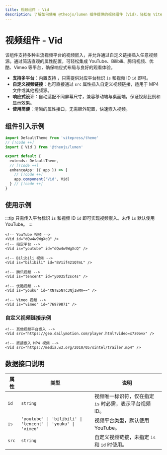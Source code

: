 ```yaml
---
title: 视频组件 - Vid
description: 了解如何使用 @theojs/lumen 插件提供的视频组件 (Vid)，轻松在 VitePress 页面中嵌入来自 YouTube、Bilibili、腾讯视频、优酷等多个主流平台或自定义链接的视频。该组件支持响应式设计，配置简单易用，提升用户观看体验。
---
```


# 视频组件 - Vid

该组件支持多种主流视频平台的视频嵌入，并允许通过自定义链接插入任意视频源。通过简洁直观的属性配置，可轻松集成 YouTube、Bilibili、腾讯视频、优酷、Vimeo 等平台，确保响应式布局与良好的观看体验。

- **支持多平台**：内置支持 <Pill name="YouTube" link="https://www.youtube.com/" :icon="{ icon: 'logos:youtube-icon', alt: 'youtube icon' }" /><Pill name="Bilibili" link="https://www.bilibili.com/" :icon="{ icon: 'simple-icons:bilibili', color: '#00A1D6', alt: 'bilibili icon' }" /><Pill name="腾讯视频" link="https://v.qq.com/" :image="{ src: 'https://v.qq.com/favicon.ico', alt: '腾讯视频 icon' }" /><Pill name="优酷视频" link="https://www.youku.com/" :image="{ src: 'https://img.alicdn.com/imgextra/i2/O1CN01BeAcgL1ywY0G5nSn8_!!6000000006643-2-tps-195-195.png', alt: '优酷视频 icon' }" /><Pill name="Vimeo" link="https://vimeo.com" :icon="{ icon: 'logos:vimeo-icon', alt: 'vimeo icon' }" />，只需提供对应平台标识 `is` 和视频 ID `id` 即可。
- **自定义视频链接**：也可直接通过 `src` 属性插入自定义视频链接，适用于 MP4 文件或其他视频源。
- **响应式设计**：自动适配不同屏幕尺寸，兼容移动端与桌面端，保证视频比例和显示效果。
- **使用简便**：清晰的属性接口，无需额外配置，快速嵌入视频。

## 组件引入示例

```ts [.vitepress/theme/index.ts]
import DefaultTheme from 'vitepress/theme'
// [!code ++]
import { Vid } from '@theojs/lumen'

export default {
  extends: DefaultTheme,
  // [!code ++]
  enhanceApp: ({ app }) => {
    // [!code ++]
    app.component('Vid', Vid)
  } // [!code ++]
}
```

## 使用示例

:::tip
只需传入平台标识 `is` 和视频 ID `id` 即可实现视频嵌入。未传 `is` 默认使用 YouTube。
:::

```vue
<!-- YouTube 视频 -->
<Vid id="dQw4w9WgXcQ" />
<!-- 指定平台 -->
<Vid is="youtube" id="dQw4w9WgXcQ" />

<!-- Bilibili 视频 -->
<Vid is="bilibili" id="BV1if421Q7mL" />

<!-- 腾讯视频 -->
<Vid is="tencent" id="y0035f2sc4s" />

<!-- 优酷视频 -->
<Vid is="youku" id="XNTE5NTc3NjIwMA==" />

<!-- Vimeo 视频 -->
<Vid is="vimeo" id="76979871" />
```

### 自定义视频链接示例

```vue
<!-- 其他视频平台嵌入 -->
<Vid src="https://geo.dailymotion.com/player.html?video=x7z0ovx" />

<!-- 直接嵌入 MP4 视频 -->
<Vid src="https://media.w3.org/2010/05/sintel/trailer.mp4" />
```

## 数据接口说明

| 属性  | 类型                                                         | 说明                                                    |
| ----- | ------------------------------------------------------------ | ------------------------------------------------------- |
| `id`  | `string`                                                     | 视频唯一标识符，仅在指定 `is` 时必需，表示平台视频 ID。 |
| `is`  | `'youtube' \| 'bilibili' \| 'tencent' \| 'youku' \| 'vimeo'` | 视频平台类型，默认使用 YouTube。                        |
| `src` | `string`                                                     | 自定义视频链接，未指定 `is` 和 `id` 时使用。            |
